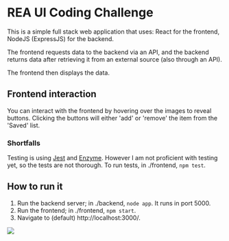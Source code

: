 # REA UI Coding Challenge

This is a simple full stack web application that uses: React for the frontend, NodeJS (ExpressJS) for the backend.

The frontend requests data to the backend via an API, and the backend returns data after retrieving it from an external source (also through an API). 

The frontend then displays the data. 

## Frontend interaction

You can interact with the frontend by hovering over the images to reveal buttons. Clicking the buttons will either 'add' or 'remove' the item from the 'Saved' list. 

### Shortfalls

Testing is using [Jest](https://jestjs.io/) and [Enzyme](https://enzymejs.github.io/enzyme/). However I am not proficient with testing yet, so the tests are not thorough. To run tests, in ./frontend, `npm test`.

## How to run it

1. Run the backend server; in ./backend, `node app`. It runs in port 5000.
2. Run the frontend; in ./frontend, `npm start`. 
3. Navigate to (default) http://localhost:3000/.

<img src="https://i.imgur.com/cjWYopw.png" />